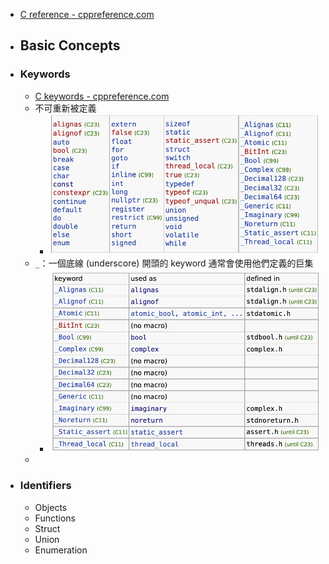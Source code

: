 - [C reference - cppreference.com](https://en.cppreference.com/w/c)
- ## Basic Concepts
- ### Keywords
	- [C keywords - cppreference.com](https://en.cppreference.com/w/c/keyword)
	- 不可重新被定義
		- ![image.png](../assets/image_1667219325593_0.png)
	- `_`：一個底線 (underscore) 開頭的 keyword 通常會使用他們定義的巨集
		- ![image.png](../assets/image_1667219630343_0.png)
	-
- ### Identifiers
	- Objects
	- Functions
	- Struct
	- Union
	- Enumeration